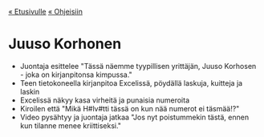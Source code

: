 [« Etusivulle](https://21tiko4.github.io/tiimiesittely/) [« Ohjeisiin](https://21tiko4.github.io/tiimiesittely/scripts/)

# Juuso Korhonen
- Juontaja esittelee "Tässä näemme tyypillisen yrittäjän, Juuso Korhosen - joka on kirjanpitonsa kimpussa."
- Teen tietokoneella kirjanpitoa Excelissä, pöydällä laskuja, kuitteja ja laskin
- Excelissä näkyy kasa virheitä ja punaisia numeroita
- Kiroilen että "Mikä H#lv#tti tässä on kun nää numerot ei täsmää!?"
- Video pysähtyy ja juontaja jatkaa "Jos nyt poistummekin tästä, ennen kun tilanne menee kriittiseksi."